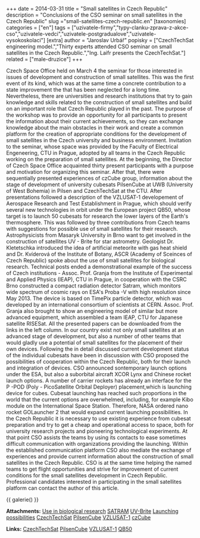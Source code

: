 +++
date = 2014-03-31
title = "Small satellites in Czech Republic"
description = "Conclusions of the CSO seminar on small satellites in the Czech Republic"
slug ="small-satellites-czech-republic.en"
[taxonomies]
categories = ["en"]
tags = ["uzivatele-firmy","typy-clanku-zprava-z-akce-cso","uzivatele-vedci","uzivatele-postgradualove","uzivatele-vysokoskolaci"]
[extra]
author = "Jaroslav Urbář"
popisky = ["CzechTechSat engineering model.","Thirty experts attended CSO seminar on small satellites in the Czech Republic.","Ing. Laifr presents the CzechTechSat."]
related = ["male-druzice"]
+++

Czech Space Office held on March 4 the seminar for those interested in issues of development and construction of small satellites. This was the first event of its kind, which was at the same time a concrete contribution to a state improvement the that has been neglected for a long time. Nevertheless, there are universities and research institutions that try to gain knowledge and skills related to the construction of small satellites and build on an important role that Czech Republic played in the past. The purpose of the workshop was to provide an opportunity for all participants to present the information about their current achievements, so they can exchange knowledge about the main obstacles in their work and create a common platform for the creation of appropriate conditions for the development of small satellites in the Czech university and business environment. Invitation to the seminar, whose space was provided by the Faculty of Electrical Engeneering, CTU in Prague, adopted by all teams in the Czech Republic working on the preparation of small satellites. At the beginning, the Director of Czech Space Office acquainted thirty present participants with a purpose and motivation for organizing this seminar. After that, there were sequentially presented experiences of czCube group, information about the stage of development of university cubesats PilsenCube at UWB (University of West Bohemia) in Pilsen and CzechTechSat at the CTU. After presentations followed a description of the VZLUSAT-1 developement of Aerospace Research and Test Establishment in Prague, which should verify several new technologies in orbit under the European project QB50, whose target is to launch 50 cubesats for research the lower layers of the Earth's thermosphere. This was followed by three contributions from Czech teams with suggestions for possible use of small satellites for their research. Astrophysicists from Masaryk University in Brno want to get involved in the construction of satellites UV - Brite for star astrometry. Geologist Dr. Kletetschka introduced the idea of artificial meteorite with gas heat shield and Dr. Kvíderová of the Institute of Botany, ASCR (Academy of Sceinces of Czech Republic) spoke about the use of small satellites for biological research. Technical posts ended a demonstrational example of the success of Czech institutions - Assoc. Prof. Granja from the Institute of Experimental and Applied Physics (IEAP), CTU in Prague, in cooperation with the CSRC Brno constructed a compact radiation detector Satram, which monitors wide spectrum of cosmic rays on ESA's Proba -V with high resolution since May 2013. The device is based on TimePix particle detector, which was developed by an international consortium of scientists at CERN. Assoc. Prof. Granja also brought to show an engineering model of similar but more advanced equipment, which assembled a team IEAP, CTU for Japanese satellite RISESat. All the presented papers can be downloaded from the links in the left column. In our country exist not only small satellites at an advanced stage of development, but also a number of other teams that would gladly use a potential of small satellites for the placement of their own devices. Following the in detail discussed current development status of the individual cubesats have been in discussion with CSO proposed the possibilities of cooperation within the Czech Republic, both for their launch and integration of devices. CSO announced sontemporary launch options under the ESA, but also a suborbital aircraft XCOR Lynx and Chinese rocket launch options. A number of carrier rockets has already an interface for the P -POD (Poly - PicoSatellite Orbital Deployer) placement,which is launching device for cubes. Cubesat launching has reached such proportions in the world that the current options are overwhelmed, including, for example Kibo module on the International Space Station. Therefore, NASA ordered nano rocket GOLauncher 2 that would expand current launching possibilities. In the Czech Republic it is necessary to use existing experience from cubesat preparation and try to get a cheap and operational access to space, both for university research projects and pioneering technological experiments. At that point CSO assists the teams by using its contacts to ease sometimes difficult communication with organizations providing the launching. Within the established communication platform CSO also mediate the exchange of experiences and provide current information about the construction of small satellites in the Czech Republic. CSO is at the same time helping the named teams to get flight opportunities and strive for improvement of current conditions for the small satellites development in Czech Republic. Professional candidates interested in participating in the small satellites platform can contact the author of this article.

{{ galerie() }}

**Attachments:**
[Use in biological research]
[SATRAM]
[UV-Brite]
[Launching possibilities]
[CzechTechSat]
[PilsenCube]
[VZLUSAT-1]
[czCube]

[Use in biological research]: biologie-dr._kviderova.pdf
[SATRAM]: kompaktni_payload_pro_esa_proba-v-doc._granja.pdf
[UV-Brite]: uv-brite_na_mu_brno-prof._krticka.pdf
[Launching possibilities]: cubesatlaunch-msc._urbar.pdf
[CzechTechSat]: czechtechsat-ing.laifr_.pdf
[PilsenCube]: pilsencube-dr.vertat.pdf
[VZLUSAT-1]: vzlusat-1-dr.daniel.pdf
[czCube]: czcube-dr._kousal.pdf

**Links:**
[CzechTechSat]
[PilsenCube]
[VZLUSAT-1]
[QB50]

[CzechTechSat]: http://www.czechtechsat.cz/
[PilsenCube]: http://pilsencube.zcu.cz/
[VZLUSAT-1]: http://www.vzlu.cz/cz/vyzkumne-projekty/technologicka-agentura-cr-program-alfa-2011-2015/projekt-vzlusat-1-a3
[QB50]: https://www.qb50.eu/
